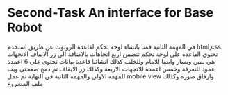 # Second-Task An interface for Base Robot
في المهمة الثانية قمنا بانشاء لوحة تحكم لقاعدة الروبوت عن طريق  استخدم 
html,css
تحتوي القاعدة على لوحة تحكم تتضمن اربع اتجاهات بالاضافة الى زر الايقاف 
الاتجهات هي يمين ويسار وايضا للامام وللخلف 
كذلك انشائنا قاعدة بيانات تحتوي على 6 اعمدة عمود للتعرفة وخمس اعمدة للاتجهات الاربعة وكذلك زر الايقاف 
تم دمج صفحتي ويب للمهمه الاولى والمهمه الثانية 
في النهاية تم عمل mobile view 
وارفاق صوره وكذلك ملف المشروع
